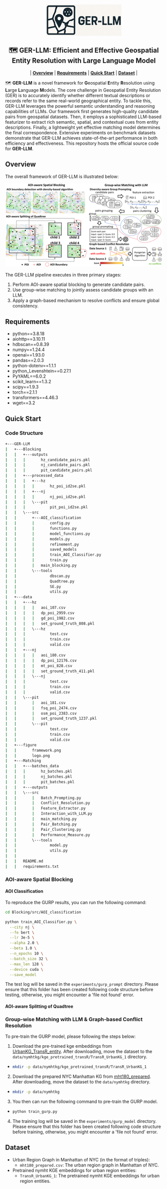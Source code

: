 <!-- PROJECT LOGO -->
<br />
<div align="center">
    <img height="100" src="figure\logo.png?sanitize=true" />
</div>


<h2 align="center">🗺️ GER-LLM: Efficient and Effective Geospatial Entity Resolution with Large Language Model </h2>

<div align="center">

| **[Overview](#overview)** | **[Requirements](#requirements)** | **[Quick Start](#quick-start)** | **[Dataset](#Dataset)** |

</div>

🗺️ **GER-LLM** is a novel framework for **G**eospatial **E**ntity **R**esolution using **L**arge **L**anguage **M**odels. The core challenge in Geospatial Entity Resolution (GER) is to accurately identify whether different textual descriptions or records refer to the same real-world geographical entity. To tackle this, GER-LLM leverages the powerful semantic understanding and reasoning capabilities of LLMs. Our framework first generates high-quality candidate pairs from geospatial datasets. Then, it employs a sophisticated LLM-based featurizer to extract rich semantic, spatial, and contextual cues from entity descriptions. Finally, a lightweight yet effective matching model determines the final correspondence. Extensive experiments on benchmark datasets demonstrate that GER-LLM achieves state-of-the-art performance in both efficiency and effectiveness. This repository hosts the official source code for **GER-LLM**.

## Overview

The overall framework of GER-LLM is illustrated below:

<img src='figure\framework.png' alt="framework" >

The GER-LLM pipeline executes in three primary stages:
1. Perform AOI-aware spatial blocking to generate candidate pairs.
2. Use group-wise matching to jointly assess candidate groups with an LLM.
3. Apply a graph-based mechanism to resolve conflicts and ensure global consistency.

<!-- [//]: # (More details to come after accepted.) -->


## Requirements
- python==3.8.18
- aiohttp==3.10.11
- hdbscan==0.8.39
- numpy==1.24.4
- openai==1.93.0
- pandas==2.0.3
- python-dotenv==1.1.1
- python_Levenshtein==0.27.1
- PyYAML==6.0.2
- scikit_learn==1.3.2
- scipy==1.9.3
- torch==2.1.1
- transformers==4.46.3
- wget==3.2

## Quick Start
### Code Structure
```bash
+---GER-LLM
|   +---Blocking
|   |   +---outputs
|   |   |       hz_candidate_pairs.pkl
|   |   |       nj_candidate_pairs.pkl
|   |   |       pit_candidate_pairs.pkl
|   |   +---processed_data
|   |   |   +---hz
|   |   |   |       hz_poi_id2se.pkl
|   |   |   +---nj
|   |   |   |       nj_poi_id2se.pkl
|   |   |   \---pit
|   |   |           pit_poi_id2se.pkl
|   |   \---src
|   |       +---AOI_classification
|   |       |       config.py
|   |       |       functions.py
|   |       |       model_functions.py
|   |       |       models.py
|   |       |       refinement.py
|   |       |       saved_models
|   |       |       train_AOI_Classifier.py
|   |       |       train.py
|   |       |   main_blocking.py
|   |       \---tools
|   |               dbscan.py
|   |               Quadtree.py
|   |               SE.py
|   |               utils.py
|   +---data
|   |   +---hz
|   |   |   |   aoi_107.csv
|   |   |   |   dp_poi_2959.csv
|   |   |   |   gd_poi_1982.csv
|   |   |   |   set_ground_truth_808.pkl
|   |   |   \---hz
|   |   |           test.csv
|   |   |           train.csv
|   |   |           valid.csv
|   |   +---nj
|   |   |   |   aoi_180.csv
|   |   |   |   dp_poi_12176.csv
|   |   |   |   mt_poi_828.csv
|   |   |   |   set_ground_truth_411.pkl
|   |   |   \---nj
|   |   |           test.csv
|   |   |           train.csv
|   |   |           valid.csv
|   |   \---pit
|   |       |   aoi_181.csv
|   |       |   fsq_poi_2474.csv
|   |       |   osm_poi_2383.csv
|   |       |   set_ground_truth_1237.pkl
|   |       \---pit
|   |               test.csv
|   |               train.csv
|   |               valid.csv
|   +---figure
|   |       framework.png
|   |       logo.png
|   +---Matching
|   |   +---batches_data
|   |   |       hz_batches.pkl
|   |   |       nj_batches.pkl
|   |   |       pit_batches.pkl
|   |   +---outputs
|   |   \---src
|   |       |   Batch_Prompting.py
|   |       |   Conflict_Resolution.py
|   |       |   Feature_Extractor.py
|   |       |   Interaction_with_LLM.py
|   |       |   main_matching.py
|   |       |   Pair_Batching.py
|   |       |   Pair_Clustering.py
|   |       |   Performance_Measure.py
|   |       \---tools
|   |               model.py
|   |               utils.py
|   |
|   |   README.md
|   |   requirements.txt
```

### AOI-aware Spatial Blocking
#### AOI Classification
To reproduce the GURP results, you can run the following command:
```bash
cd Blocking/src/AOI_classification
```
```bash
python train_AOI_Classifier.py \
  --city nj \
  --fe bert \
  --lr 3e-5 \
  --alpha 2.0 \
  --beta 1.0 \
  --n_epochs 10 \
  --batch_size 32 \
  --max_len 128 \
  --device cuda \
  --save_model
```
The test log will be saved in the `experiments/gurp_prompt` directory. Please ensure that this folder has been created following code structure before testing, otherwise, you might encounter a 'file not found' error.
#### AOI-aware Splitting of Quadtree

### Group-wise Matching with LLM & Graph-based Conflict Resolution
To pre-train the GURP model, please following the steps below: 

1. Download the pre-trained kge embeddings from [UrbanKG_TransR_entity](<https://drive.google.com/file/d/1OHEU-XPutEmhOvP0To2VhVakNhxkbPdp/view?usp=sharing>). After downloading, move the dataset to the `data/nymhtkg/kge_pretrained_transR/TransR_UrbanKG_1` directory. 
- ```bash
  mkdir -p data/nymhtkg/kge_pretrained_transR/TransR_UrbanKG_1
  ```
2. Download the prepared NYC Manhattan KG from [mht180_prepared](<https://drive.google.com/file/d/1KqQjyOSEXhcgJevWVRljhp2sC6nalKmd/view?usp=sharing>). After downloading, move the dataset to the `data/nymhtkg` directory.
- ```bash
  mkdir -p data/nymhtkg
  ```
3. You then can run the following command to pre-train the GURP model.
- ```bash
  python train_gurp.py
  ```
4. The training log will be saved in the `experiments/gurp_model` directory. Please ensure that this folder has been created following code structure before training, otherwise, you might encounter a 'file not found' error.

## Dataset

- Urban Region Graph in Manhattan of NYC (in the format of triples):
  - `mht180_prepared.csv`: The urban region graph in Manhattan of NYC.
- Pretrained nymht KGE embeddings for urban region entities:
  - `TransR_UrbanKG_1`: The pretrained nymht KGE embeddings for urban region entities.
